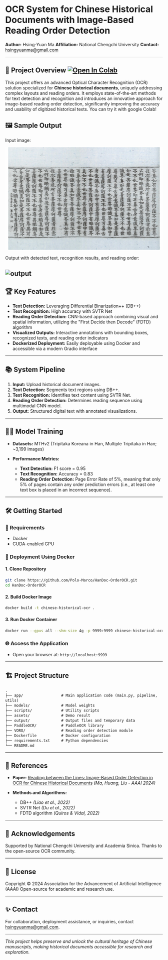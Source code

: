 # OCR System for Chinese Historical Documents with Image-Based Reading Order Detection

**Author:** Hsing-Yuan Ma
**Affiliation:** National Chengchi University
**Contact:** [hsingyuanma@gmail.com](mailto:hsingyuanma@gmail.com)

---

## 🚀 Project Overview [![Open In Colab](https://colab.research.google.com/assets/colab-badge.svg)](https://colab.research.google.com/drive/1Pzalb0VztHhWkvbc0xuCZ-4PQDJT7-Dt?usp=sharing)

This project offers an advanced Optical Character Recognition (OCR) solution specialized for **Chinese historical documents**, uniquely addressing complex layouts and reading orders. It employs state-of-the-art methods for text detection and recognition and introduces an innovative approach for image-based reading order detection, significantly improving the accuracy and usability of digitized historical texts. You can try it with google Colab!

## 🖼️ Sample Output

Input image:

![input](assets/example_1.jpg)

Output with detected text, recognition results, and reading order:

![output](assets/example_1_result.png)
---

## 🏆 Key Features

* **Text Detection:** Leveraging Differential Binarization++ (DB++)
* **Text Recognition:** High accuracy with SVTR Net
* **Reading Order Detection:** CNN-based approach combining visual and spatial information, utilizing the "First Decide then Decode" (FDTD) algorithm
* **Visualized Outputs:** Interactive annotations with bounding boxes, recognized texts, and reading order indicators
* **Dockerized Deployment:** Easily deployable using Docker and accessible via a modern Gradio interface

---

## 📚 System Pipeline

1. **Input:** Upload historical document images.
2. **Text Detection:** Segments text regions using DB++.
3. **Text Recognition:** Identifies text content using SVTR Net.
4. **Reading Order Detection:** Determines reading sequence using multimodal CNN model.
5. **Output:** Structured digital text with annotated visualizations.

---

## 🧑‍🔬 Model Training

* **Datasets:** MTHv2 (Tripitaka Koreana in Han, Multiple Tripitaka in Han; \~3,199 images)
* **Performance Metrics:**

  * **Text Detection:** F1 score = 0.95
  * **Text Recognition:** Accuracy = 0.83
  * **Reading Order Detection:** Page Error Rate of 5%, meaning that only 5% of pages contain any order prediction errors (i.e., at least one text box is placed in an incorrect sequence).

---

## 🛠️ Getting Started

### 📌 Requirements

* Docker
* CUDA-enabled GPU

### 🐳 Deployment Using Docker

#### 1. **Clone Repository**

```bash
git clone https://github.com/Polo-Marco/HanDoc-OrderOCR.git
cd HanDoc-OrderOCR
```

#### 2. **Build Docker Image**

```bash
docker build -t chinese-historical-ocr .
```

#### 3. **Run Docker Container**

```bash
docker run --gpus all --shm-size 4g -p 9999:9999 chinese-historical-ocr
```

### 🌐 Access the Application

* Open your browser at: `http://localhost:9999`

---

## 🏗️ Project Structure

```
.
├── app/                 # Main application code (main.py, pipeline, utils)
├── models/              # Model weights
├── scripts/             # Utility scripts
├── assets/              # Demo result
├── output/              # Output files and temporary data
├── PaddleOCR/           # PaddleOCR library
├── VORO/                # Reading order detection module
├── Dockerfile           # Docker configuration
├── requirements.txt     # Python dependencies
└── README.md
```

---

## 📖 References

* **Paper:** [Reading between the Lines: Image-Based Order Detection in OCR for Chinese Historical Documents](https://ojs.aaai.org/index.php/AAAI/article/view/30572) *(Ma, Huang, Liu - AAAI 2024)*
* **Methods and Algorithms:**

  * DB++ *(Liao et al., 2022)*
  * SVTR Net *(Du et al., 2022)*
  * FDTD algorithm *(Quiros & Vidal, 2022)*

---

## 🙏 Acknowledgements

Supported by National Chengchi University and Academia Sinica. Thanks to the open-source OCR community.

---

## 📢 License

Copyright © 2024
Association for the Advancement of Artificial Intelligence (AAAI)
Open-source for academic and research use.

---

## ✨ Contact

For collaboration, deployment assistance, or inquiries, contact [hsingyuanma@gmail.com](mailto:hsingyuanma@gmail.com).

---

*This project helps preserve and unlock the cultural heritage of Chinese manuscripts, making historical documents accessible for research and exploration.*
